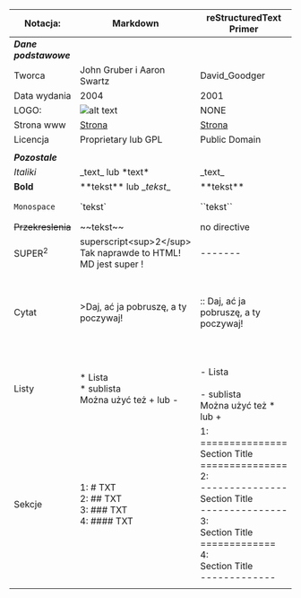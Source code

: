 | Notacja:| Markdown| reStructuredText Primer| AsciiDoc| 
|------------|----------|------|-----------------------|
|**_Dane podstawowe_**| 
|Tworca|John Gruber i Aaron Swartz|David_Goodger|Stuart Rackham||
|Data wydania|2004|2001|2002|||
|LOGO:|![alt text](https://github.com/ptomasik1/xxx/blob/master/loga/mdico.png "Logo raz")|NONE|NONE|
| Strona www | [Strona](https://github.com/adam-p/markdown-here/wiki/Markdown-Cheatsheet) | [Strona](http://sphinx-doc.org/rest.html) | [Strona](http://www.methods.co.nz/asciidoc/) |   |
|Licencja|Proprietary lub GPL|Public Domain|GNU GPL, MIT||
||||||
|**_Pozostale_** | | | | | |
| *Italiki* |  \_text_ lub \*text*|  \_text_ |  \*text* ||
|**Bold**|\*\*tekst** lub \__tekst__|\*\*tekst**|\*\*tekst**||
|`Monospace`|\`tekst\`|\`\`tekst\`\`|\+tekst+ lub \`tekst` ||
|~~Przekreslenia~~|\~~tekst~~| no directive|no directive||
|SUPER<sup>2</sup>|superscript\<sup>2\</sup><br>Tak naprawde to HTML! <br> MD jest super !|-------|superscript^2^||
|Cytat  |>Daj, ać ja pobruszę, a ty poczywaj!|:: Daj, ać ja pobruszę, a ty poczywaj!|[quote, cite author, cite source]<br>____<br>Daj, ać ja pobruszę, a ty poczywaj!<br>____||
|Listy|* Lista<br>  * sublista <br> Można użyć też \+ lub \-|<br>- Lista<br><br>  - sublista <br> Można użyć też \* lub \+|* lista <br> ** sublista||
|Sekcje|1: # TXT<br>2: ## TXT<br>3: ### TXT<br>4: #### TXT |1: <br>===============<br> Section Title<br>===============<br>2:<br>---------------<br> Section Title<br>---------------<br>3:<br>Section Title<br>=============<br>4:<br>Section Title<br>-------------<br>|1: TXT<br>-------<br>2: TXT<br> ~~~~~~~<br>3: TXT<br>^^^^^^^<br>4: TXT<br>+++++++||
||||||


